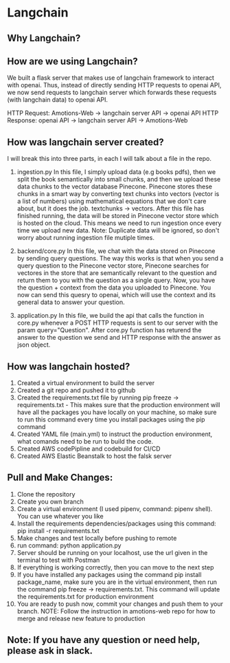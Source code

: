 # Langchain

## Why Langchain?


## How are we using Langchain?
We built a flask server that makes use of langchain framework to interact with openai. Thus, instead of directly sending HTTP requests
to openai API, we now send requests to langchain server which forwards these requests (with langchain data) to openai API. 

HTTP Request: Amotions-Web -> langchain server API -> openai API
HTTP Response: openai API -> langchain server API -> Amotions-Web

## How was langchain server created?
I will break this into three parts, in each I will talk about a file in the repo.

1. ingestion.py
In this file, I simply upload data (e.g books pdfs), then we split the book semantically into small chunks, and then we upload these data chunks to the vector database Pinecone. Pinecone stores these chunks in a smart way by converting text chunks into vectors (vector is a list of numbers) using mathematical equations that we don't care about, but it does the job. textchunks -> vectors. After this file has finished running, the data will be stored in Pinecone vector store which is hosted on the cloud. This means we need to run ingestion once every time we upload new data. Note: Duplicate data will be ignored, so don't worry about running ingestion file mutiple times.

2. backend/core.py
In this file, we chat with the data stored on Pinecone by sending query questions. The way this works is that when you send a query question to the Pinecone vector store, Pinecone searches for vectores in the store that are semantically relevant to the question and return them to you with the question as a single query. Now, you have the question + context from the data you uploaded to Pinecone. You now can send this quesry to openai, which will use the context and its general data to answer your question.

3. application.py
In this file, we build the api that calls the function in core.py whenever a POST HTTP requests is sent to our server with the param query="Question". After core.py function has returend the answer to the question we send and HTTP response with the answer as json object.

## How was langchain hosted?
1. Created a virtual environment to build the server
2. Created a git repo and pushed it to github
3. Created the requirements.txt file by running pip freeze -> requirements.txt - This makes sure that the production environment will have all the packages you have locally on your machine, so make sure to run this command every time you install packages using the pip command 
4. Created YAML file (main.yml) to instruct the production environment, what comands need to be run to build the code.
5. Created AWS codePipline and codebuild for CI/CD
6. Created AWS Elastic Beanstalk to host the falsk server

## Pull and Make Changes:
1. Clone the repository 
2. Create you own branch
3. Create a virtual environment (I used pipenv, command: pipenv shell). You can use whatever you like
4. Install the requirements dependencies/packages using this command: pip install -r requirements.txt
5. Make changes and test locally before pushing to remote
6. run command: python application.py
7. Server should be running on your localhost, use the url given in the terminal to test with Postman
8. If everything is working correctly, then you can move to the next step
9. If you have installed any packages using the command pip install package_name, make sure you are in the virtual environment, then run the command pip freeze -> requirements.txt. This command will update the requirements.txt for production environment
10. You are ready to push now, commit your changes and push them to your branch. NOTE: Follow the instruction in amotions-web repo for how to merge and release new feature to production

## Note: If you have any question or need help, please ask in slack.
